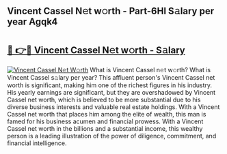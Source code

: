## Vincent Cassel N𝚎t w𝚘rth - Part-6Hl S𝚊lary per year Agqk4

# <h2><a href="http://gc4mtx.nevu.top/?p=Vincent+Cassel">🔗 👉🔴 Vincent Cassel N𝚎t w𝚘rth - S𝚊lary</a></h2>

[![Vincent Cassel N𝚎t W𝚘rth](https://i.imgur.com/Oavwk0R.jpeg)](http://gc4mtx.nevu.top/?p=Vincent+Cassel)
What is Vincent Cassel n𝚎t w𝚘rth? What is Vincent Cassel s𝚊lary per year?
This affluent person's Vincent Cassel net worth is significant, making him one of the richest figures in his industry. His yearly earnings are significant, but they are overshadowed by Vincent Cassel net worth, which is believed to be more substantial due to his diverse business interests and valuable real estate holdings. With a Vincent Cassel net worth that places him among the elite of wealth, this man is famed for his business acumen and financial prowess. With a Vincent Cassel net worth in the billions and a substantial income, this wealthy person is a leading illustration of the power of diligence, commitment, and financial intelligence.
